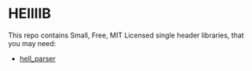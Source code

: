 # HElllIB

This repo contains Small, Free, MIT Licensed single header libraries, that you may need:
- [hell_parser](./hell_parser.h)
